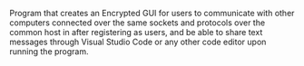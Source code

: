 Program that creates an Encrypted GUI for users to communicate with other computers connected over the same sockets and protocols over the common host in after registering as users, and be able to share text messages through Visual Studio Code or any other code editor upon running the program. 
